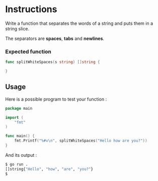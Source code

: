 # Instructions
Write a function that separates the words of a string and puts them in a string slice.

The separators are **spaces**, **tabs** and **newlines**.

### Expected function

```go
func splitWhiteSpaces(s string) []string {

}
```

## Usage
Here is a possible program to test your function :

```go
package main

import (
	"fmt"
)

func main() {
	fmt.Printf("%#v\n", splitWhiteSpaces("Hello how are you?"))
}
```

And its output :

```bash
$ go run .
[]string{"Hello", "how", "are", "you?"}
$
```